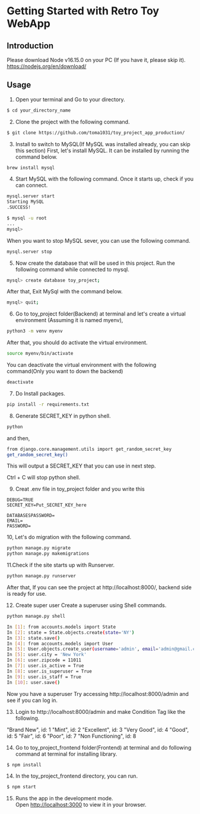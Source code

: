 # Getting Started with Retro Toy WebApp

## Introduction

Please download Node v16.15.0 on your PC (If you have it, please skip it).
https://nodejs.org/en/download/

## Usage

1. Open your terminal and Go to your directory.
```bash
$ cd your_directory_name
```

2. Clone the project with the following command.
```bash
$ git clone https://github.com/toma1031/toy_project_app_production/
```

3. Install to switch to MySQL(If MySQL was installed already, you can skip this section)
First, let's install MySQL. It can be installed by running the command below.
```bash
brew install mysql
```

4. Start MySQL with the following command. Once it starts up, check if you can connect.
```bash
mysql.server start
Starting MySQL
.SUCCESS!

$ mysql -u root
...
mysql>
```

When you want to stop MySQL sever, you can use the following command.
```bash
mysql.server stop
```

5. Now create the database that will be used in this project. 
Run the following command while connected to mysql.
```bash
mysql> create database toy_project;
```

After that,
Exit MySql with the command below.
```bash
mysql> quit;
```

6. Go to toy_project folder(Backend) at terminal and let's create a virtual environment (Assuming it is named myenv),
```bash
python3 -m venv myenv
```

After that, you should do activate the virtual environment.
```bash
source myenv/bin/activate 
```

You can deactivate the virtual environment with the following command(Only you want to down the backend)
```bash
deactivate
```

7. Do Install packages.
```bash
pip install -r requirements.txt
```

8. Generate SECRET_KEY in python shell.
```bash
python
```

and then,

```bash
from django.core.management.utils import get_random_secret_key
get_random_secret_key() 
```

This will output a SECRET_KEY that you can use in next step.

Ctrl + C will stop python shell.

9. Creat .env file in toy_project folder and you write this
```
DEBUG=TRUE
SECRET_KEY=Put_SECRET_KEY_here

DATABASESPASSWORD=
EMAIL=
PASSWORD=
```

10, Let's do migration with the following command.
```bash
python manage.py migrate
python manage.py makemigrations
```

11.Check if the site starts up with Runserver.
```bash
python manage.py runserver
```
After that,
If you can see the project at http://localhost:8000/,
backend side is ready for use.

12. Create super user
Create a superuser using Shell commands.
```bash
python manage.py shell

In [1]: from accounts.models import State
In [2]: state = State.objects.create(state='NY')
In [3]: state.save()
In [4]: from accounts.models import User
In [5]: User.objects.create_user(username='admin', email='admin@gmail.com', password='testpass')
In [5]: user.city = 'New York'
In [6]: user.zipcode = 11011
In [7]: user.is_active = True
In [8]: user.is_superuser = True
In [9]: user.is_staff = True
In [10]: user.save()
```
Now you have a superuser
Try accessing http://localhost:8000/admin and see if you can log in.

13. Login to http://localhost:8000/admin and make Condition Tag like the following.

  "Brand New", id: 1
  "Mint", id: 2
  "Excellent", id: 3
  "Very Good", id: 4
  "Good", id: 5
  "Fair", id: 6
  "Poor", id: 7
  "Non Functioning", id: 8

14. Go to toy_project_frontend folder(Frontend) at terminal and do following command at terminal for installing library.
```bash
$ npm install
```

14. In the toy_project_frontend directory, you can run.
```bash
$ npm start
```

15. Runs the app in the development mode.\
Open [http://localhost:3000](http://localhost:3000) to view it in your browser.